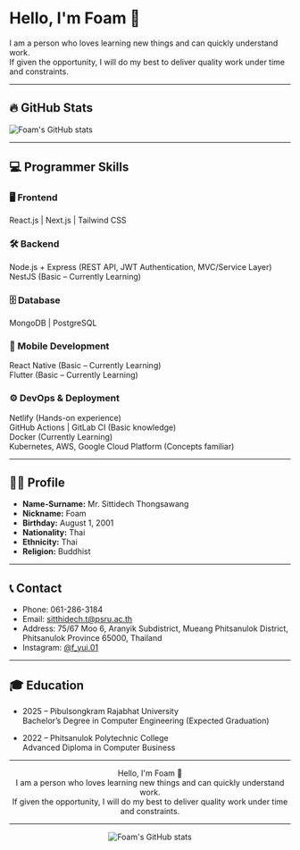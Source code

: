 # Hello, I'm Foam 👋

I am a person who loves learning new things and can quickly understand work.  
If given the opportunity, I will do my best to deliver quality work under time and constraints.

---
## 🔥 GitHub Stats

![Foam's GitHub stats](https://github-readme-stats.vercel.app/api?username=Foam-01&show_icons=true&count_private=true&theme=radical)

---

## 💻 Programmer Skills

### 🖥️ Frontend  
React.js | Next.js | Tailwind CSS

### 🛠️ Backend  
Node.js + Express (REST API, JWT Authentication, MVC/Service Layer)  
NestJS (Basic – Currently Learning)

### 🗄️ Database  
MongoDB | PostgreSQL

### 📱 Mobile Development  
React Native (Basic – Currently Learning)  
Flutter (Basic – Currently Learning)

### ⚙️ DevOps & Deployment  
Netlify (Hands-on experience)  
GitHub Actions | GitLab CI (Basic knowledge)  
Docker (Currently Learning)  
Kubernetes, AWS, Google Cloud Platform (Concepts familiar)

---

## 🧑‍🎓 Profile

- **Name-Surname:** Mr. Sittidech Thongsawang  
- **Nickname:** Foam  
- **Birthday:** August 1, 2001  
- **Nationality:** Thai  
- **Ethnicity:** Thai  
- **Religion:** Buddhist  

---

## 📞 Contact

- Phone: 061-286-3184  
- Email: sitthidech.t@psru.ac.th  
- Address: 75/67 Moo 6, Aranyik Subdistrict, Mueang Phitsanulok District, Phitsanulok Province 65000, Thailand  
- Instagram: [@f_yui.01](https://instagram.com/f_yui.01)  

---

## 🎓 Education

- 2025 – Pibulsongkram Rajabhat University  
  Bachelor’s Degree in Computer Engineering (Expected Graduation)  

- 2022 – Phitsanulok Polytechnic College  
  Advanced Diploma in Computer Business  

---

<p align="center">
  Hello, I'm Foam 👋<br>
  I am a person who loves learning new things and can quickly understand work.<br>
  If given the opportunity, I will do my best to deliver quality work under time and constraints.
</p>

---

<p align="center">
  <img src="https://github-readme-stats.vercel.app/api?username=Foam-01&show_icons=true&count_private=true&theme=radical" alt="Foam's GitHub stats" />
</p>

